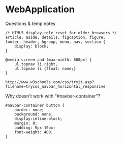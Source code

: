 # WebApplication

Questions & temp notes  
```
/* HTML5 display-role reset for older browsers */
article, aside, details, figcaption, figure, 
footer, header, hgroup, menu, nav, section {
    display: block;
}
```

```
@media screen and (max-width: 600px) {
    ul.topnav li.right,
    ul.topnav li {float: none;}
}

http://www.w3schools.com/css/tryit.asp?filename=trycss_navbar_horizontal_responsive
```


Why doesn't work with "#navbar-container"?
```
#navbar-container button {
	border: none;
	background: none;
	display:inline-block;
	margin: 0;
	padding: 5px 10px;
	font-weight: 400;
}
```
